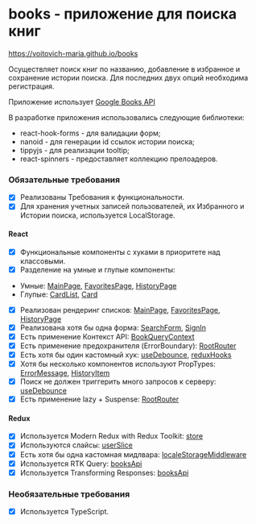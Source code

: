 # books - приложение для поиска книг

https://voitovich-maria.github.io/books

Осуществляет поиск книг по названию, добавление в избранное и сохранение истории поиска. Для последних двух опций необходима регистрация.

Приложение использует [Google Books API](https://developers.google.com/books)

В разработке приложения использовались следующие библиотеки:

- react-hook-forms - для валидации форм;
- nanoid - для генерации id ссылок истории поиска;
- tippyjs - для реализации tooltip;
- react-spinners - предоставляет коллекцию прелоадеров.

### Обязательные требования

- [x] Реализованы Требования к функциональности.
- [x] Для хранения учетных записей пользователей, их Избранного и Истории поиска, используется LocalStorage.

#### React

- [x] Функциональные компоненты c хуками в приоритете над классовыми.
- [x] Разделение на умные и глупые компоненты:
- Умные: [MainPage](https://github.com/voitovich-maria/books/blob/main/src/pages/MainPage/MainPage.tsx), [FavoritesPage](https://github.com/voitovich-maria/books/blob/main/src/pages/FavoritesPage/FavoritesPage.tsx), [HistoryPage](https://github.com/voitovich-maria/books/blob/main/src/pages/HistoryPage/HistoryPage.tsx)
- Глупые: [CardList](https://github.com/voitovich-maria/books/blob/main/src/components/CardList/CardList.tsx), [Card](https://github.com/voitovich-maria/books/blob/main/src/components/Card/Card.tsx)
- [x] Реализован рендеринг списков: [MainPage](https://github.com/voitovich-maria/books/blob/main/src/pages/MainPage/MainPage.tsx), [FavoritesPage](https://github.com/voitovich-maria/books/blob/main/src/pages/FavoritesPage/FavoritesPage.tsx), [HistoryPage](https://github.com/voitovich-maria/books/blob/main/src/pages/HistoryPage/HistoryPage.tsx)
- [x] Реализована хотя бы одна форма: [SearchForm](https://github.com/voitovich-maria/books/blob/main/src/components/SearchForm/SearchForm.tsx), [SignIn](https://github.com/voitovich-maria/books/blob/main/src/pages/SignIn/SignIn.tsx)
- [x] Есть применение Контекст API: [BookQueryContext](https://github.com/voitovich-maria/books/blob/main/src/context/BookQueryContext.ts)
- [x] Есть применение предохранителя (ErrorBoundary): [RootRouter](https://github.com/voitovich-maria/books/blob/main/src/router/RootRouter.tsx)
- [x] Есть хотя бы один кастомный хук: [useDebounce](https://github.com/voitovich-maria/books/blob/main/src/hooks/useDebounce.ts), [reduxHooks](https://github.com/voitovich-maria/books/blob/main/src/hooks/reduxHooks.ts)
- [x] Хотя бы несколько компонентов используют PropTypes: [ErrorMessage](https://github.com/voitovich-maria/books/blob/main/src/components/ErrorMessage/ErrorMessage.tsx), [HistoryItem](https://github.com/voitovich-maria/books/blob/main/src/components/HistoryItem/HistoryItem.tsx)
- [x] Поиск не должен триггерить много запросов к серверу: [useDebounce](https://github.com/voitovich-maria/books/blob/main/src/hooks/useDebounce.ts)
- [x] Есть применение lazy + Suspense: [RootRouter](https://github.com/voitovich-maria/books/blob/main/src/router/RootRouter.tsx)

#### Redux

- [x] Используется Modern Redux with Redux Toolkit: [store](https://github.com/voitovich-maria/books/blob/main/src/redux/store.ts)
- [x] Используются слайсы: [userSlice](https://github.com/voitovich-maria/books/blob/main/src/redux/userSlice.ts)
- [x] Есть хотя бы одна кастомная мидлвара: [localeStorageMiddleware](https://github.com/voitovich-maria/books/blob/main/src/redux/localeStorageMiddleware.ts)
- [x] Используется RTK Query: [booksApi](https://github.com/voitovich-maria/books/blob/main/src/redux/booksApi.ts)
- [x] Используется Transforming Responses: [booksApi](https://github.com/voitovich-maria/books/blob/main/src/redux/booksApi.ts)

### Необязательные требования

- [x] Используется TypeScript.
